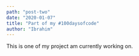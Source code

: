 ```yaml
---
path: "post-two"
date: "2020-01-07"
title: "Part of my #100daysofcode"
author: "Ibrahim"
---
```


This is one of my project am currently working on.